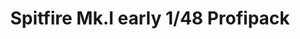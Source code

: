 ---
layout: product
title: "Spitfire Mk.I early 1/48 Profipack"
price: "4300" 
desc: "Maketa"
img_path: "/assets/img/82152.webp"
brand: "EDUARD"
available: false
special_offer: false
new: false
soon: false
cat: "010000"
subcat: "010400"
subsubcat: "00"
sifra: "82152"
popular: false
spec: false
---